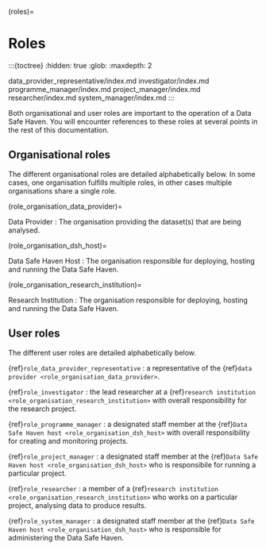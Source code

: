 (roles)=

# Roles

:::{toctree}
:hidden: true
:glob:
:maxdepth: 2

data_provider_representative/index.md
investigator/index.md
programme_manager/index.md
project_manager/index.md
researcher/index.md
system_manager/index.md
:::

Both organisational and user roles are important to the operation of a Data Safe Haven.
You will encounter references to these roles at several points in the rest of this documentation.

## Organisational roles

The different organisational roles are detailed alphabetically below.
In some cases, one organisation fulfills multiple roles, in other cases multiple organisations share a single role.

(role_organisation_data_provider)=

Data Provider
: The organisation providing the dataset(s) that are being analysed.

(role_organisation_dsh_host)=

Data Safe Haven Host
: The organisation responsible for deploying, hosting and running the Data Safe Haven.

(role_organisation_research_institution)=

Research Institution
: The organisation responsible for deploying, hosting and running the Data Safe Haven.


## User roles

The different user roles are detailed alphabetically below.

{ref}`role_data_provider_representative`
: a representative of the {ref}`data provider <role_organisation_data_provider>`.

{ref}`role_investigator`
: the lead researcher at a {ref}`research institution <role_organisation_research_institution>` with overall responsibility for the research project.

{ref}`role_programme_manager`
: a designated staff member at the {ref}`Data Safe Haven host <role_organisation_dsh_host>` with overall responsibility for creating and monitoring projects.

{ref}`role_project_manager`
: a designated staff member at the {ref}`Data Safe Haven host <role_organisation_dsh_host>` who is responsibile for running a particular project.

{ref}`role_researcher`
: a member of a {ref}`research institution <role_organisation_research_institution>` who works on a particular project, analysing data to produce results.

{ref}`role_system_manager`
: a designated staff member at the {ref}`Data Safe Haven host <role_organisation_dsh_host>` who is responsible for administering the Data Safe Haven.

